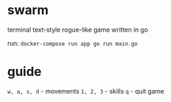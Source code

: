 # swarm
terminal text-style rogue-like game written in go

run: `docker-compose run app go run main.go`

# guide

`w, a, s, d` - movements
`1, 2, 3` - skills
`q` - quit game
